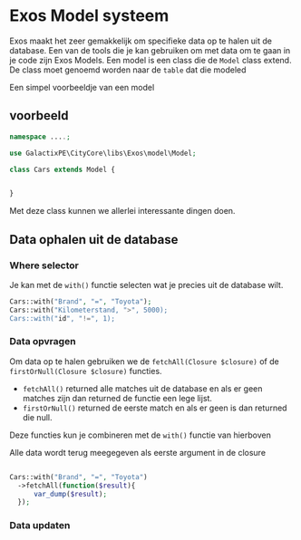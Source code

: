 # Exos Model systeem

Exos maakt het zeer gemakkelijk om specifieke data op te halen uit de database. Een van de tools die je kan gebruiken om met data om te gaan in je code zijn Exos Models.
Een model is een class die de `Model` class extend. De class moet genoemd worden naar de `table` dat die modeled

Een simpel voorbeeldje van een model
## voorbeeld
```php
namespace ....;

use GalactixPE\CityCore\libs\Exos\model\Model;

class Cars extends Model {


}

```


Met deze class kunnen we allerlei interessante dingen doen.

## Data ophalen uit de database
### Where selector
Je kan met de `with()` functie selecten wat je precies uit de database wilt.
```php
Cars::with("Brand", "=", "Toyota");
Cars::with("Kilometerstand, ">", 5000);
Cars::with("id", "!=", 1);
```

### Data opvragen
Om data op  te halen gebruiken we de `fetchAll(Closure $closure)` of de `firstOrNull(Closure $closure)` functies.
* `fetchAll()` returned alle matches uit de database en als er geen matches zijn dan returned de functie een lege lijst.
* `firstOrNull()` returned de eerste match en als er geen is dan returned die null.

Deze functies kun je combineren met de `with()` functie van hierboven

Alle data wordt terug meegegeven als eerste argument in de closure
```php

Cars::with("Brand", "=", "Toyota")
  ->fetchAll(function($result){
      var_dump($result);
  });
```

### Data updaten
